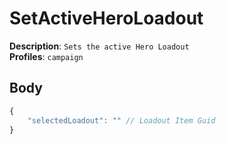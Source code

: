# SetActiveHeroLoadout

**Description**: `Sets the active Hero Loadout` \
**Profiles**: `campaign`

## Body

```js
{
    "selectedLoadout": "" // Loadout Item Guid
}
```

